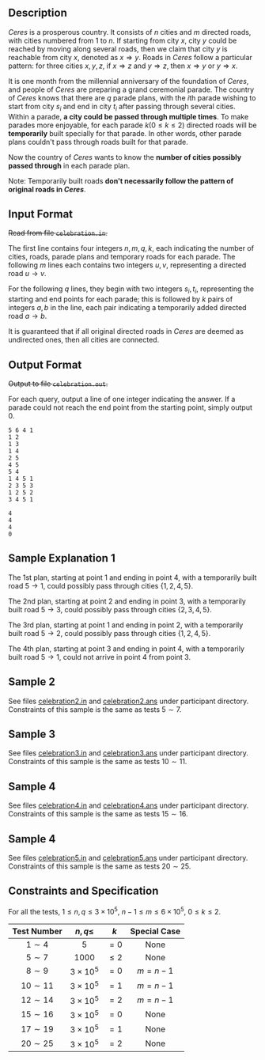 ## Description

*Ceres* is a prosperous country. It consists of $n$ cities and $m$ directed roads, with cities numbered from $1$ to $n$. If starting from city $x$, city $y$ could be reached by moving along several roads, then we claim that city $y$ is reachable from city $x$, denoted as $x \Rightarrow y$. Roads in *Ceres* follow a particular pattern: for three cities $x,y,z$, if $x \Rightarrow z$ and $y \Rightarrow z$, then $x \Rightarrow y$ or $y \Rightarrow x$. 

It is one month from the millennial anniversary of the foundation of *Ceres*, and people of *Ceres* are preparing a grand ceremonial parade. The country of *Ceres* knows that there are $q$ parade plans, with the $i$th parade wishing to start from city $s_i$ and end in city $t_i$ after passing through several cities. Within a parade, **a city could be passed through multiple times**. To make parades more enjoyable, for each parade $k(0 \leq k \leq 2)$ directed roads will be **temporarily** built specially for that parade. In other words, other parade plans couldn't pass through roads built for that parade.

Now the country of *Ceres* wants to know the **number of cities possibly passed through** in each parade plan.

Note: Temporarily built roads **don't necessarily follow the pattern of original roads in *Ceres***.

## Input Format

~~Read from file `celebration.in`.~~

The first line contains four integers $n,m,q,k$, each indicating the number of cities, roads, parade plans and temporary roads for each parade. The following $m$ lines each contains two integers $u,v$, representing a directed road $u \rightarrow v$.

For the following $q$ lines, they begin with two integers $s_i,t_i$, representing the starting and end points for each parade; this is followed by $k$ pairs of integers $a,b$ in the line, each pair indicating a temporarily added directed road $a \rightarrow b$.

It is guaranteed that if all original directed roads in *Ceres* are deemed as undirected ones, then all cities are connected.

## Output Format

~~Output to file `celebration.out`.~~

For each query, output a line of one integer indicating the answer. If a parade could not reach the end point from the starting point, simply output $0$.

```input1
5 6 4 1
1 2
1 3
1 4
2 5
4 5
5 4
1 4 5 1
2 3 5 3
1 2 5 2
3 4 5 1
```
```output1
4
4
4
0
```

## Sample Explanation 1

The $1$st plan, starting at point $1$ and ending in point $4$, with a temporarily built road $5 \rightarrow 1$, could possibly pass through cities $\{ 1,2,4,5 \}$.

The $2$nd plan, starting at point $2$ and ending in point $3$, with a temporarily built road $5 \rightarrow 3$, could possibly pass through cities $\{ 2,3,4,5 \}$.

The $3$rd plan, starting at point $1$ and ending in point $2$, with a temporarily built road $5 \rightarrow 2$, could possibly pass through cities $\{ 1,2,4,5 \}$.

The $4$th plan, starting at point $3$ and ending in point $4$, with a temporarily built road $5 \rightarrow 1$, could not arrive in point $4$ from point $3$.

## Sample 2

See files [celebration2.in](file://celebration2.in) and [celebration2.ans](file://celebration2.ans) under participant directory.  
Constraints of this sample is the same as tests $5 \sim  7$.

## Sample 3

See files [celebration3.in](file://celebration3.in) and [celebration3.ans](file://celebration3.ans) under participant directory.  
Constraints of this sample is the same as tests $10 \sim 11$.

## Sample 4

See files [celebration4.in](file://celebration4.in) and [celebration4.ans](file://celebration4.ans) under participant directory.  
Constraints of this sample is the same as tests $15 \sim 16$.

## Sample 4

See files [celebration5.in](file://celebration5.in) and [celebration5.ans](file://celebration5.ans) under participant directory.  
Constraints of this sample is the same as tests $20 \sim 25$.


## Constraints and Specification

For all the tests, $1 \leq n,q \leq 3 \times 10^5$, $n-1 \leq m \leq 6 \times 10^5$, $0 \leq k \leq 2$.

|Test Number|$n,q \leq$|$k$|Special Case|
|:---:|:---:|:---:|:---:|
|$1 \sim 4$|$5$|$=0$|$\text{None}$|
|$5 \sim 7$|$1000$|$\leq 2$|$\text{None}$|
|$8 \sim 9$|$3 \times 10^5$|$=0$|$m=n-1$|
|$10 \sim 11$|$3 \times 10^5$|$=1$|$m=n-1$|
|$12 \sim 14$|$3 \times 10^5$|$=2$|$m=n-1$|
|$15 \sim 16$|$3 \times 10^5$|$=0$|$\text{None}$|
|$17 \sim 19$|$3 \times 10^5$|$=1$|$\text{None}$|
|$20 \sim 25$|$3 \times 10^5$|$=2$|$\text{None}$|
